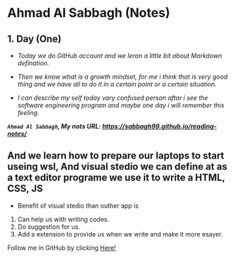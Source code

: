 # **Ahmad Al Sabbagh (Notes)**
## 1. Day (One)



* *Today we do GitHub account and we leran a little bit about Markdown defination.*

* *Then we know what is a growth mindset, for me i think that is very good thing and we have all to do it in a certain point or a certain situation.*

* *I can describe my self today vary confused person aftar i see the software engineering program and maybe one day i will remember this feeling.*

***`Ahmad Al Sabbagh`, My nots URL: https://sabbagh99.github.io/reading-notes/***

## **And we learn how to prepare our laptops to start useing wsl, And visual stedio  we can define at as a text editor programe we use it to write a HTML, CSS, JS**

* Benefit of visual stedio than outher app is 
1. Can help us with writing codes.
2. Do suggestion for us.
3. Add a extension to provide us when we write and make it more esayer.

Follow me in GitHub by clicking [Here!](https://github.com/sabbagh99)
